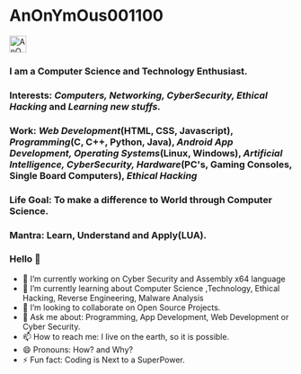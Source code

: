 # AnOnYmOus001100

<a href="https://dev.to/anonymous001100">
  <i class="fab fa-dev" title="anonymous001100's DEV Profile"></i>
</a>
<a href="https://dev.to/anonymous001100">
  <img src="https://d2fltix0v2e0sb.cloudfront.net/dev-badge.svg" alt="AnOnYmOus001100's DEV Profile" height="30" width="30">
</a>

### I am a Computer Science and Technology Enthusiast.
### Interests: *Computers, Networking, CyberSecurity,  Ethical Hacking* and *Learning new stuffs.*
### Work: *Web Development*(HTML, CSS, Javascript), *Programming*(C, C++, Python, Java), *Android App Development, Operating Systems*(Linux, Windows), *Artificial Intelligence, CyberSecurity, Hardware*(PC's, Gaming Consoles, Single Board Computers), *Ethical Hacking*
### Life Goal: To make a difference to World through Computer Science.
### Mantra: Learn, Understand and Apply(LUA).

### Hello 👋

- 🔭 I’m currently working on Cyber Security and Assembly x64 language
- 🌱 I’m currently learning about Computer Science ,Technology, Ethical Hacking, Reverse Engineering, Malware Analysis
- 👯 I’m looking to collaborate on Open Source Projects.
- 💬 Ask me about: Programming, App Development, Web Development or Cyber Security. 
- 📫 How to reach me: I live on the earth, so it is possible.
- 😄 Pronouns: How? and Why?
- ⚡ Fun fact: Coding is Next to a SuperPower.



